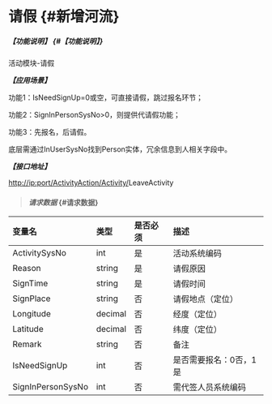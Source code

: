 # 请假 {#新增河流}

##### _【功能说明】_ {#【功能说明】}

活动模块-请假

_**【应用场景】**_

功能1：IsNeedSignUp=0或空，可直接请假，跳过报名环节；

功能2：SignInPersonSysNo&gt;0，则提供代请假功能；

功能3：先报名，后请假。

底层需通过InUserSysNo找到Person实体，冗余信息到人相关字段中。

_**【接口地址】**_

[http://ip:port/ActivityAction/Activity/](http://ip:port/HMAction/River/AddRiver)LeaveActivity

> #### _请求数据_ {#请求数据}

| 变量名 | 类型 | 是否必须 | 描述 |
| :--- | :--- | :--- | :--- |
| ActivitySysNo | int | 是 | 活动系统编码 |
| Reason | string | 是 | 请假原因 |
| SignTime | string | 是 | 请假时间 |
| SignPlace | string | 否 | 请假地点（定位） |
| Longitude | decimal | 否 | 经度（定位） |
| Latitude | decimal | 否 | 纬度（定位） |
| Remark | string | 否 | 备注 |
| IsNeedSignUp | int | 否 | 是否需要报名：0否，1是 |
| SignInPersonSysNo | int | 否 | 需代签人员系统编码 |



